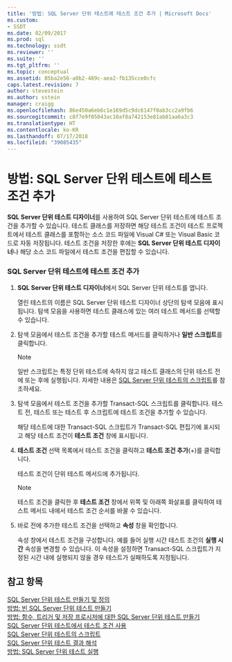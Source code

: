 ```yaml
---
title: '방법: SQL Server 단위 테스트에 테스트 조건 추가 | Microsoft Docs'
ms.custom:
- SSDT
ms.date: 02/09/2017
ms.prod: sql
ms.technology: ssdt
ms.reviewer: ''
ms.suite: ''
ms.tgt_pltfrm: ''
ms.topic: conceptual
ms.assetid: 85ba2e56-a0b2-489c-aea2-fb135cce0cfc
caps.latest.revision: 7
author: stevestein
ms.author: sstein
manager: craigg
ms.openlocfilehash: 86e450a6eb6c1e169d5c9dc6147f0ab3cc2a9fb6
ms.sourcegitcommit: c8f7e9f05043ac10af8a742153e81ab81aa6a3c3
ms.translationtype: HT
ms.contentlocale: ko-KR
ms.lasthandoff: 07/17/2018
ms.locfileid: "39085435"
---
```

# <a name="how-to-add-test-conditions-to-sql-server-unit-tests"></a>방법: SQL Server 단위 테스트에 테스트 조건 추가
**SQL Server 단위 테스트 디자이너**를 사용하여 SQL Server 단위 테스트에 테스트 조건을 추가할 수 있습니다. 테스트 클래스를 저장하면 해당 테스트 조건이 테스트 프로젝트에서 테스트 클래스를 포함하는 소스 코드 파일에 Visual C\# 또는 Visual Basic 코드로 자동 저장됩니다. 테스트 조건을 저장한 후에는 **SQL Server 단위 테스트 디자이너**나 해당 소스 코드 파일에서 테스트 조건을 편집할 수 있습니다.  
  
### <a name="to-add-test-conditions-to-a-sql-server-unit-test"></a>SQL Server 단위 테스트에 테스트 조건 추가  
  
1.  **SQL Server 단위 테스트 디자이너**에서 SQL Server 단위 테스트를 엽니다.  
  
    열린 테스트의 이름은 SQL Server 단위 테스트 디자이너 상단의 탐색 모음에 표시됩니다. 탐색 모음을 사용하면 테스트 클래스에 있는 여러 테스트 메서드를 선택할 수 있습니다.  
  
2.  탐색 모음에서 테스트 조건을 추가할 테스트 메서드를 클릭하거나 **일반 스크립트**를 클릭합니다.  
  
    > [!NOTE]  
    > 일반 스크립트는 특정 단위 테스트에 속하지 않고 테스트 클래스의 단위 테스트 전에 또는 후에 실행됩니다. 자세한 내용은 [SQL Server 단위 테스트의 스크립트](../ssdt/scripts-in-sql-server-unit-tests.md)를 참조하세요.  
  
3.  탐색 모음에서 테스트 조건을 추가할 Transact\-SQL 스크립트를 클릭합니다. 테스트 전, 테스트 또는 테스트 후 스크립트에 테스트 조건을 추가할 수 있습니다.  
  
    해당 테스트에 대한 Transact\-SQL 스크립트가 Transact\-SQL 편집기에 표시되고 해당 테스트 조건이 **테스트 조건** 창에 표시됩니다.  
  
4.  **테스트 조건** 선택 목록에서 테스트 조건을 클릭하고 **테스트 조건 추가**(+)를 클릭합니다.  
  
    테스트 조건이 단위 테스트 메서드에 추가됩니다.  
  
    > [!NOTE]  
    > 테스트 조건을 클릭한 후 **테스트 조건** 창에서 위쪽 및 아래쪽 화살표를 클릭하여 테스트 메서드 내에서 테스트 조건 순서를 바꿀 수 있습니다.  
  
5.  바로 전에 추가한 테스트 조건을 선택하고 **속성** 창을 확인합니다.  
  
    속성 창에서 테스트 조건을 구성합니다. 예를 들어 실행 시간 테스트 조건의 **실행 시간** 속성을 변경할 수 있습니다. 이 속성을 설정하면 Transact\-SQL 스크립트가 지정된 시간 내에 실행되지 않을 경우 테스트가 실패하도록 지정됩니다.  
  
## <a name="see-also"></a>참고 항목  
[SQL Server 단위 테스트 만들기 및 정의](../ssdt/creating-and-defining-sql-server-unit-tests.md)  
[방법: 빈 SQL Server 단위 테스트 만들기](../ssdt/how-to-create-an-empty-sql-server-unit-test.md)  
[방법: 함수, 트리거 및 저장 프로시저에 대한 SQL Server 단위 테스트 만들기](../ssdt/how-to-create-unit-tests-for-functions-triggers-stored-procedures.md)  
[SQL Server 단위 테스트에서 테스트 조건 사용](../ssdt/using-test-conditions-in-sql-server-unit-tests.md)  
[SQL Server 단위 테스트의 스크립트](../ssdt/scripts-in-sql-server-unit-tests.md)  
[SQL Server 단위 테스트 결과 해석](../ssdt/interpreting-sql-server-unit-test-results.md)  
[방법: SQL Server 단위 테스트 실행](../ssdt/how-to-run-sql-server-unit-tests.md)  
  
